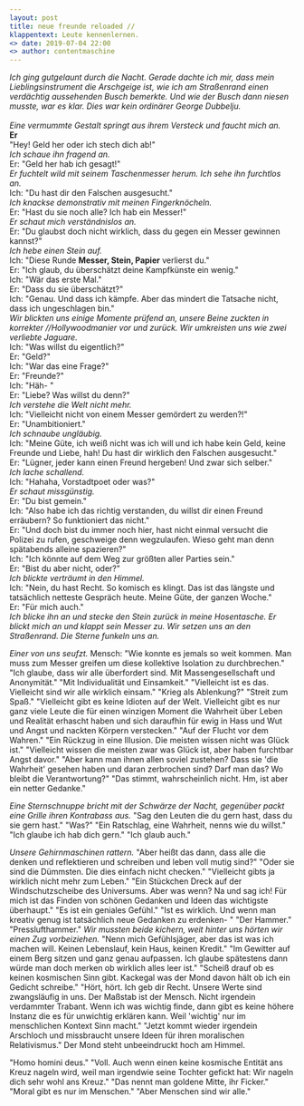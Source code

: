 ```yaml
---
layout: post
title: neue freunde reloaded //
klappentext: Leute kennenlernen.
<> date: 2019-07-04 22:00
<> author: contentmaschine
---
```


<i>Ich ging gutgelaunt durch die Nacht. Gerade dachte ich mir, dass mein Lieblingsinstrument die Arschgeige ist, wie ich am Straßenrand einen verdächtig aussehenden Busch bemerkte. Und wie der Busch dann niesen musste, war es klar. Dies war kein ordinärer George Dubbelju. <br> <br>
Eine vermummte Gestalt springt aus ihrem Versteck und faucht mich an. </i> <br>
<b>Er</b><br>
"Hey! Geld her oder ich stech dich ab!"  <br>
<i> Ich schaue ihn fragend an. </i>  <br> 
Er: "Geld her hab ich gesagt!"  <br>
<i> Er fuchtelt wild mit seinem Taschenmesser herum. Ich sehe ihn furchtlos an. </i> <br> 
Ich: "Du hast dir den Falschen ausgesucht."  <br>
<i> Ich knackse demonstrativ mit meinen Fingerknöcheln. </i> <br> 
Er: "Hast du sie noch alle? Ich hab ein Messer!"  <br>
<i> Er schaut mich verständnislos an. </i> <br> 
Er: "Du glaubst doch nicht wirklich, dass du gegen ein Messer gewinnen kannst?" <br>
<i> Ich hebe einen Stein auf. </i> <br> 
Ich: "Diese Runde <b>Messer, Stein, Papier</b> verlierst du." <br>
Er: "Ich glaub, du überschätzt deine Kampfkünste ein wenig." <br>
Ich: "Wär das erste Mal." <br>
Er: "Dass du sie überschätzt?" <br>
Ich: "Genau. Und dass ich kämpfe. Aber das mindert die Tatsache nicht, dass ich ungeschlagen bin." <br>
<i> Wir blickten uns einige Momente prüfend an, unsere Beine zuckten in korrekter //Hollywoodmanier vor und zurück. Wir umkreisten uns   wie zwei verliebte Jaguare. </i> <br> 
Ich: "Was willst du eigentlich?" <br>
Er: "Geld?" <br>
Ich: "War das eine Frage?" <br> 
Er: "Freunde?" <br>
Ich: "Häh- " <br>
Er: "Liebe? Was willst du denn?" <br>
<i> Ich verstehe die Welt nicht mehr. </i> <br> 
Ich: "Vielleicht nicht von einem Messer gemördert zu werden?!" <br>
Er: "Unambitioniert." <br>
<i> Ich schnaube ungläubig. </i> <br> 
Ich: "Meine Güte, ich weiß nicht was ich will und ich habe kein Geld, keine Freunde und Liebe, hah! Du hast dir wirklich den Falschen    ausgesucht." <br>
Er: "Lügner, jeder kann einen Freund hergeben! Und zwar sich selber." <br>
<i> Ich lache schallend. </i> <br> 
Ich: "Hahaha, Vorstadtpoet oder was?" <br>
<i> Er schaut missgünstig. </i> <br> 
Er: "Du bist gemein." <br>
Ich: "Also habe ich das richtig verstanden, du willst dir einen Freund erräubern? So funktioniert das nicht." <br>
Er: "Und doch bist du immer noch hier, hast nicht einmal versucht die Polizei zu rufen, geschweige denn wegzulaufen. Wieso geht man denn  spätabends alleine spazieren?" <br>
Ich: "Ich könnte auf dem Weg zur größten aller Parties sein." <br>
Er: "Bist du aber nicht, oder?" <br>
<i> Ich blickte verträumt in den Himmel. </i> <br> 
Ich: "Nein, du hast Recht. So komisch es klingt. Das ist das längste und tatsächlich netteste Gespräch heute. Meine Güte, der ganzen Woche." <br>
Er: "Für mich auch." <br>
<i> Ich blicke ihn an und stecke den Stein zurück in meine Hosentasche. Er blickt mich an und klappt sein Messer zu. Wir setzen uns an den Straßenrand. Die Sterne funkeln uns an. </i> <br> 

 <i> Einer von uns seufzt. </i> 
Mensch: "Wie konnte es jemals so weit kommen. Man muss zum Messer greifen um diese kollektive Isolation zu durchbrechen." 
"Ich glaube, dass wir alle überfordert sind. Mit Massengesellschaft und Anonymität." 
"Mit Individualität und Einsamkeit." 
"Vielleicht ist es das. Vielleicht sind wir alle wirklich einsam." 
"Krieg als Ablenkung?" 
"Streit zum Spaß." 
"Vielleicht gibt es keine Idioten auf der Welt. Vielleicht gibt es nur ganz viele Leute die für einen winzigen Moment die Wahrheit über Leben und Realität erhascht haben und sich daraufhin für ewig in Hass und Wut und Angst und nackten Körpern verstecken." 
"Auf der Flucht vor dem Wahren." 
"Ein Rückzug in eine Illusion. Die meisten wissen nicht was Glück ist." 
"Vielleicht wissen die meisten zwar was Glück ist, aber haben furchtbar Angst davor." 
"Aber kann man ihnen allen soviel zustehen? Dass sie 'die Wahrheit' gesehen haben und daran zerbrochen sind? Darf man das? Wo bleibt die Verantwortung?" 
"Das stimmt, wahrscheinlich nicht. Hm, ist aber ein netter Gedanke." 

<i> Eine Sternschnuppe bricht mit der Schwärze der Nacht, gegenüber packt eine Grille ihren Kontrabass aus. </i>
"Sag den Leuten die du gern hast, dass du sie gern hast." 
"Was?" 
"Ein Ratschlag, eine Wahrheit, nenns wie du willst." 
"Ich glaube ich hab dich gern." 
"Ich glaub auch." 

<i> Unsere Gehirnmaschinen rattern. </i> 
"Aber heißt das dann, dass alle die denken und reflektieren und schreiben und leben voll mutig sind?" 
"Oder sie sind die Dümmsten. Die dies einfach nicht checken." 
"Vielleicht gibts ja wirklich nicht mehr zum Leben." 
"Ein Stückchen Dreck auf der Windschutzscheibe des Universums. Aber was wenn? Na und sag ich! Für mich ist das Finden von schönen Gedanken und Ideen das wichtigste überhaupt." 
"Es ist ein geniales Gefühl." 
"Ist es wirklich. Und wenn man kreativ genug ist tatsächlich neue Gedanken zu erdenken- " 
"Der Hammer." 
"Presslufthammer." 
<i> Wir mussten beide kichern, weit hinter uns hörten wir einen Zug vorbeiziehen. </i> 
"Nenn mich Gefühlsjäger, aber das ist was ich machen will. Keinen Lebenslauf, kein Haus, keinen Kredit." 
"Im Gewitter auf einem Berg sitzen und ganz genau aufpassen. Ich glaube spätestens dann würde man doch merken ob wirklich alles leer ist." 
"Scheiß drauf ob es keinen kosmischen Sinn gibt. Kackegal was der Mond davon hält ob ich ein Gedicht schreibe." 
"Hört, hört. Ich geb dir Recht. Unsere Werte sind zwangsläufig in uns. Der Maßstab ist der Mensch. Nicht irgendein verdammter Trabant. Wenn ich was wichtig finde, dann gibt es keine höhere Instanz die es für unwichtig erklären kann. Weil 'wichtig' nur im menschlichen Kontext Sinn macht." 
"Jetzt kommt wieder irgendein Arschloch und missbraucht unsere Ideen für ihren moralischen Relativismus." 
Der Mond steht unbeeindruckt hoch am Himmel. 

"Homo homini deus." 
"Voll. Auch wenn einen keine kosmische Entität ans Kreuz nageln wird, weil man irgendwie seine Tochter gefickt hat: Wir nageln dich sehr wohl ans Kreuz." 
"Das nennt man goldene Mitte, ihr Ficker." 
"Moral gibt es nur im Menschen." 
"Aber Menschen sind wir alle."
